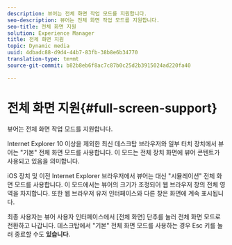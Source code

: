 ```yaml
---
description: 뷰어는 전체 화면 작업 모드를 지원합니다.
seo-description: 뷰어는 전체 화면 작업 모드를 지원합니다.
seo-title: 전체 화면 지원
solution: Experience Manager
title: 전체 화면 지원
topic: Dynamic media
uuid: 4dbadc88-d9d4-44b7-83fb-38b8e6b34770
translation-type: tm+mt
source-git-commit: b82b8eb6f8ac7c87b0c25d2b3915024ad220fa40

---
```



# 전체 화면 지원{#full-screen-support}

뷰어는 전체 화면 작업 모드를 지원합니다.

Internet Explorer 10 이상을 제외한 최신 데스크탑 브라우저와 일부 터치 장치에서 뷰어는 &quot;기본&quot; 전체 화면 모드를 사용합니다. 이 모드는 전체 장치 화면에 뷰어 콘텐트가 사용되고 있음을 의미합니다.

iOS 장치 및 이전 Internet Explorer 브라우저에서 뷰어는 대신 &quot;시뮬레이션&quot; 전체 화면 모드를 사용합니다. 이 모드에서는 뷰어의 크기가 조정되어 웹 브라우저 창의 전체 영역을 차지합니다. 또한 웹 브라우저 유저 인터페이스와 다른 창은 화면에 계속 표시됩니다.

최종 사용자는 뷰어 사용자 인터페이스에서 [전체 화면] 단추를 눌러 전체 화면 모드로 전환하고 나갑니다. 데스크탑에서 &quot;기본&quot; 전체 화면 모드를 사용하는 경우 Esc 키를 눌러 종료할 수도 **있습니다**.

